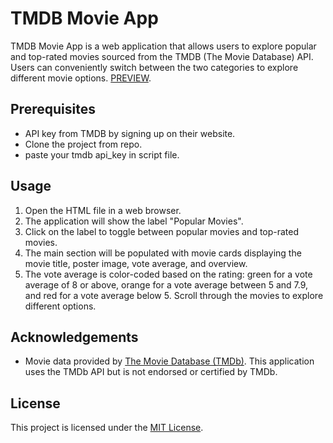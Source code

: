 # TMDB Movie App

TMDB Movie App is a web application that allows users to explore popular and top-rated movies sourced from the TMDB (The Movie Database) API. Users can conveniently switch between the two categories to explore different movie options. [PREVIEW](https://tmdbmovies1.netlify.app/).


## Prerequisites

- API key from TMDB by signing up on their website.
- Clone the project from repo.
- paste your tmdb api_key in script file.


## Usage

1. Open the HTML file in a web browser.
2. The application will show the label "Popular Movies".
3. Click on the label to toggle between popular movies and top-rated movies.
4. The main section will be populated with movie cards displaying the movie title, poster image, vote average, and overview.
5. The vote average is color-coded based on the rating: green for a vote average of 8 or above, orange for a vote average between 5 and 7.9, and red for a vote average below 5. Scroll through the movies to explore different options.


## Acknowledgements

- Movie data provided by [The Movie Database (TMDb)](https://www.themoviedb.org/). This application uses the TMDb API but is not endorsed or certified by TMDb.


## License

This project is licensed under the [MIT License](LICENSE).
